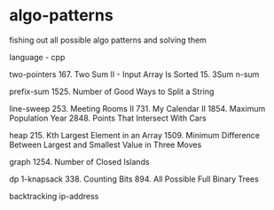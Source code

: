 # algo-patterns
fishing out all possible algo patterns and solving them

language - cpp

two-pointers
167. Two Sum II - Input Array Is Sorted
15. 3Sum
n-sum

prefix-sum
1525. Number of Good Ways to Split a String

line-sweep
253. Meeting Rooms II 
731. My Calendar II
1854. Maximum Population Year
2848. Points That Intersect With Cars

heap
215. Kth Largest Element in an Array
1509. Minimum Difference Between Largest and Smallest Value in Three Moves

graph
1254. Number of Closed Islands

dp
1-knapsack
338. Counting Bits
894. All Possible Full Binary Trees

backtracking
ip-address